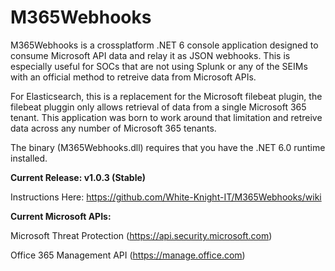 # M365Webhooks
M365Webhooks is a crossplatform .NET 6 console application designed to consume Microsoft API data and relay it as JSON webhooks. This is especially useful for SOCs that are not using Splunk or any of the SEIMs with an official method to retreive data from Microsoft APIs.

For Elasticsearch, this is a replacement for the Microsoft filebeat plugin, the filebeat pluggin only allows retrieval of data from a single Microsoft 365 tenant. This application was born to work around that limitation and retreive data across any number of Microsoft 365 tenants.

The binary (M365Webhooks.dll) requires that you have the .NET 6.0 runtime installed.

**Current Release: v1.0.3 (Stable)**

Instructions Here: https://github.com/White-Knight-IT/M365Webhooks/wiki

**Current Microsoft APIs:**

Microsoft Threat Protection (https://api.security.microsoft.com)

Office 365 Management API (https://manage.office.com)
